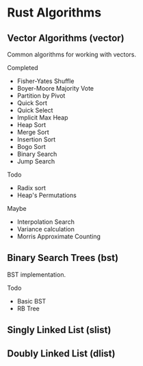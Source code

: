 # Rust Algorithms

## Vector Algorithms (vector)
Common algorithms for working with vectors.

Completed
  * Fisher-Yates Shuffle
  * Boyer-Moore Majority Vote
  * Partition by Pivot
  * Quick Sort
  * Quick Select
  * Implicit Max Heap
  * Heap Sort
  * Merge Sort
  * Insertion Sort
  * Bogo Sort
  * Binary Search
  * Jump Search

Todo
  * Radix sort
  * Heap's Permutations

Maybe
  * Interpolation Search
  * Variance calculation
  * Morris Approximate Counting


## Binary Search Trees (bst)
BST implementation.

Todo
  * Basic BST
  * RB Tree


## Singly Linked List (slist)

## Doubly Linked List (dlist)

